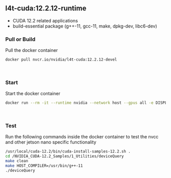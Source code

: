 ## l4t-cuda:12.2.12-runtime

- CUDA 12.2 related applications
- build-essential package (g++-11, gcc-11, make, dpkg-dev, libc6-dev)

### Pull or Build

Pull the docker container
```bash
docker pull nvcr.io/nvidia/l4t-cuda:12.2.12-devel
```

<br>

### Start

Start the docker container
```bash
docker run --rm -it --runtime nvidia --network host --gpus all -e DISPLAY nvcr.io/nvidia/l4t-cuda:12.2.12-devel bash
```

<br>

### Test

Run the following commands inside the docker container to test the nvcc and other jetson nano specific functionality
```bash
/usr/local/cuda-12.2/bin/cuda-install-samples-12.2.sh .
cd /NVIDIA_CUDA-12.2_Samples/1_Utilities/deviceQuery
make clean
make HOST_COMPILER=/usr/bin/g++-11
./deviceQuery
```